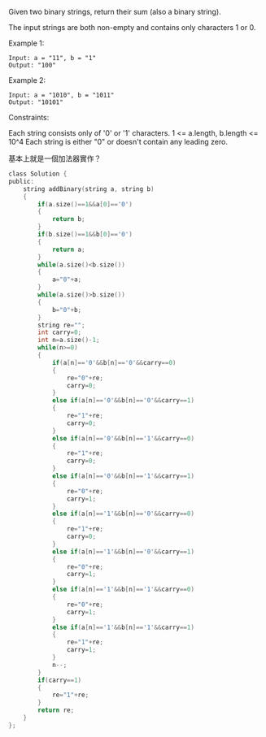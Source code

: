 Given two binary strings, return their sum (also a binary string).

The input strings are both non-empty and contains only characters 1 or 0.

Example 1:
```
Input: a = "11", b = "1"
Output: "100"
```
Example 2:
```
Input: a = "1010", b = "1011"
Output: "10101"
``` 

Constraints:

Each string consists only of '0' or '1' characters.
1 <= a.length, b.length <= 10^4
Each string is either "0" or doesn't contain any leading zero.

基本上就是一個加法器實作？

```c
class Solution {
public:
    string addBinary(string a, string b) 
    {
        if(a.size()==1&&a[0]=='0')
        {
            return b;
        }
        if(b.size()==1&&b[0]=='0')
        {
            return a;
        }
        while(a.size()<b.size())
        {
            a="0"+a;
        }
        while(a.size()>b.size())
        {
            b="0"+b;
        }
        string re="";
        int carry=0;
        int n=a.size()-1;
        while(n>=0)
        {
            if(a[n]=='0'&&b[n]=='0'&&carry==0)
            {
                re="0"+re;
                carry=0;
            }
            else if(a[n]=='0'&&b[n]=='0'&&carry==1)
            {
                re="1"+re;
                carry=0;
            }
            else if(a[n]=='0'&&b[n]=='1'&&carry==0)
            {
                re="1"+re;
                carry=0;
            }
            else if(a[n]=='0'&&b[n]=='1'&&carry==1)
            {
                re="0"+re;
                carry=1;
            }
            else if(a[n]=='1'&&b[n]=='0'&&carry==0)
            {
                re="1"+re;
                carry=0;
            }
            else if(a[n]=='1'&&b[n]=='0'&&carry==1)
            {
                re="0"+re;
                carry=1;
            }
            else if(a[n]=='1'&&b[n]=='1'&&carry==0)
            {
                re="0"+re;
                carry=1;
            }
            else if(a[n]=='1'&&b[n]=='1'&&carry==1)
            {
                re="1"+re;
                carry=1;
            }
            n--;
        }
        if(carry==1)
        {
            re="1"+re;
        }
        return re;
    }
};
```
